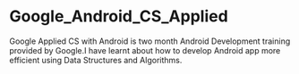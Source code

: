 # Google_Android_CS_Applied
Google Applied CS with Android is two month Android Development training provided by Google.I have learnt about how to develop Android app more efficient using Data Structures and Algorithms.
